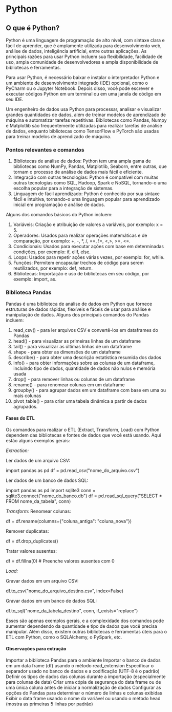 <h1>Python</h1>



<h2>O que é Python?</h2>

Python é uma linguagem de programação de alto nível, com sintaxe clara e fácil de aprender, que é amplamente utilizada para desenvolvimento web, análise de dados, inteligência artificial, entre outras aplicações. As principais razões para usar Python incluem sua flexibilidade, facilidade de uso, ampla comunidade de desenvolvedores e ampla disponibilidade de bibliotecas e ferramentas.

Para usar Python, é necessário baixar e instalar o interpretador Python e um ambiente de desenvolvimento integrado (IDE) opcional, como o PyCharm ou o Jupyter Notebook. Depois disso, você pode escrever e executar códigos Python em um terminal ou em uma janela de código em seu IDE.

Um engenheiro de dados usa Python para processar, analisar e visualizar grandes quantidades de dados, além de treinar modelos de aprendizado de máquina e automatizar tarefas repetitivas. Bibliotecas como Pandas, Numpy e Matplotlib são frequentemente utilizadas para realizar tarefas de análise de dados, enquanto bibliotecas como TensorFlow e PyTorch são usadas para treinar modelos de aprendizado de máquina.

<h3>Pontos relevantes e comandos</h3>

1. Bibliotecas de análise de dados: Python tem uma ampla gama de bibliotecas como NumPy, Pandas, Matplotlib, Seaborn, entre outras, que tornam o processo de análise de dados mais fácil e eficiente.
2. Integração com outras tecnologias: Python é compatível com muitas outras tecnologias como SQL, Hadoop, Spark e NoSQL, tornando-o uma escolha popular para a integração de sistemas.
3. Linguagem de fácil aprendizado: Python é conhecido por sua sintaxe fácil e intuitiva, tornando-o uma linguagem popular para aprendizado inicial em programação e análise de dados.

Alguns dos comandos básicos do Python incluem:

1. Variáveis: Criação e atribuição de valores a variáveis, por exemplo: x = 5.
2. Operadores: Usados para realizar operações matemáticas e de comparação, por exemplo: +, -, *, /, ==, !=, <,>, >=, <=.
3. Condicionais: Usados para executar ações com base em determinadas condições, por exemplo: if, elif, else.
4. Loops: Usados para repetir ações várias vezes, por exemplo: for, while.
5. Funções: Permitem encapsular trechos de código para serem reutilizados, por exemplo: def, return.
6. Bibliotecas: Importação e uso de bibliotecas em seu código, por exemplo: import, as.

<h3>Biblioteca Pandas</h3>

Pandas é uma biblioteca de análise de dados em Python que fornece estruturas de dados rápidas, flexíveis e fáceis de usar para análise e manipulação de dados. Alguns dos principais comandos do Pandas incluem:

1. read_csv() - para ler arquivos CSV e convertê-los em dataframes do Pandas
2. head() - para visualizar as primeiras linhas de um dataframe
3. tail() - para visualizar as últimas linhas de um dataframe
4. shape - para obter as dimensões de um dataframe
5. describe() - para obter uma descrição estatística resumida dos dados
6. info() - para obter informações sobre as colunas de um dataframe, incluindo tipo de dados, quantidade de dados não nulos e memória usada
7. drop() - para remover linhas ou colunas de um dataframe
8. rename() - para renomear colunas em um dataframe
9. groupby() - para agrupar dados em um dataframe com base em uma ou mais colunas
10. pivot_table() - para criar uma tabela dinâmica a partir de dados agrupados.

<h4>Fases do ETL</h4>

Os comandos para realizar o ETL (Extract, Transform, Load) com Python dependem das bibliotecas e fontes de dados que você está usando. Aqui estão alguns exemplos gerais:

*Extraction:*

Ler dados de um arquivo CSV:


import pandas as pd
df = pd.read_csv("nome_do_arquivo.csv")

Ler dados de um banco de dados SQL:

import pandas as pd
import sqlite3
conn = sqlite3.connect("nome_do_banco.db")
df = pd.read_sql_query("SELECT * FROM nome_da_tabela", conn)

*Transform:*
Renomear colunas:

df = df.rename(columns={"coluna_antiga": "coluna_nova"})

Remover duplicatas:

df = df.drop_duplicates()

Tratar valores ausentes:

df = df.fillna(0) # Preenche valores ausentes com 0

*Load:*

Gravar dados em um arquivo CSV:

df.to_csv("nome_do_arquivo_destino.csv", index=False)

Gravar dados em um banco de dados SQL:

df.to_sql("nome_da_tabela_destino", conn, if_exists="replace")

Esses são apenas exemplos gerais, e a complexidade dos comandos pode aumentar dependendo da quantidade e tipo de dados que você precisa manipular. Além disso, existem outras bibliotecas e ferramentas úteis para o ETL com Python, como o SQLAlchemy, o PySpark, etc.


<h4>Observações para extração</h4>

Importar a biblioteca Pandas para o ambiente
Importar o banco de dados em um data frame (df) usando o método read_extension
Especificar o separador usado no banco de dados e a codificação (UTF-8 é o padrão)
Definir os tipos de dados das colunas durante a importação (especialmente para colunas de data)
Criar uma cópia de segurança do data frame ou de uma única coluna antes de iniciar a normalização de dados
Configurar as opções do Pandas para determinar o número de linhas e colunas exibidas
Exibir o data frame usando o nome da variável ou usando o método head (mostra as primeiras 5 linhas por padrão)





